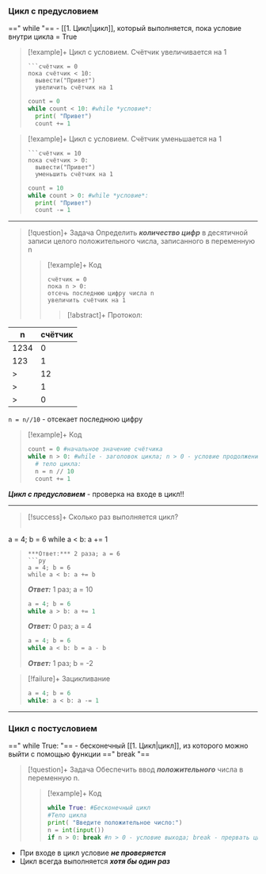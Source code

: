 ### Цикл с предусловием
==" while "== - [[1. Цикл|цикл]], который выполняется, пока условие внутри цикла = True
> [!example]+ Цикл с условием. Счётчик увеличивается на 1
> ```
>```счётчик = 0
> пока счётчик < 10:
> 	вывести("Привет")
> 	увеличить счётчик на 1
> ```
> ```py
> count = 0
> while count < 10: #while *условие*:
> 	print( "Привет")
> 	count += 1
> ```

> [!example]+ Цикл с условием. Счётчик уменьшается на 1
> ```
>```счётчик = 10
> пока счётчик > 0:
> 	вывести("Привет")
> 	уменьшить счётчик на 1
> ```
> ```py
> count = 10
> while count > 0: #while *условие*:
> 	print( "Привет")
> 	count -= 1
> ```

---

> [!question]+ Задача
> Определить ***количество цифр*** в десятичной записи целого положительного числа, записанного в переменную n
>> [!example]+ Код
> >```
> >счётчик = 0
> >пока n > 0:
> >	отсечь последнюю цифру числа n
> >	увеличить счётчик на 1
> >```
> >> [!abstract]+ Протокол:
> >> 
| n   |  счётчик  |
| --- | --- |
| 1234   | 0   |
| 123    | 1    |
>|12 | 2|
>|1|3|
>|0|4|
>

`n = n//10` - отсекает последнюю цифру

> [!example]+ Код
> ```py
>count = 0 #начальное значение счётчика
>while n > 0: #while - заголовок цикла; n > 0 - условие продолжения
>	# тело цикла:
>	n = n // 10
>	count += 1
> ```

***Цикл с предусловием*** - проверка на входе в цикл!!

---

> [!success]+ Сколько раз выполняется цикл?
> ```py
a = 4; b = 6
while a < b: a += 1
>```
>***Ответ:*** 2 раза; a = 6
>```py
>a = 4; b = 6
>while a < b: a += b
>```
>***Ответ:*** 1 раз; a = 10
>```py
>a = 4; b = 6
>while a > b: a += 1
>```
>***Ответ:*** 0 раз; a = 4
>```py
>a = 4; b = 6
>while a < b: b = a - b
>```
>***Ответ:*** 1 раз;  b = -2

> [!failure]+ Зацикливание
> ```py
> a = 4; b = 6
> while: a < b: a -= 1

---
### Цикл с постусловием
==" while True: "== - бесконечный [[1. Цикл|цикл]], из которого можно выйти с помощью функции ==" break "==
> [!question]+ Задача
> Обеспечить ввод ***положительного*** числа в переменную n.
>> [!example]+ Код
> >```py
> >while True: #Бесконечный цикл
> >	#Тело цикла
> >	print( "Введите положительное число:")
> >	n = int(input())
> >	if n > 0: break #n > 0 - условие выхода; break - прервать цикл
> >```

- При входе в цикл условие ***не проверяется***
- Цикл всегда выполняется ***хотя бы один раз***